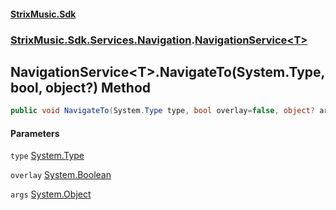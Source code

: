#### [StrixMusic.Sdk](./index.md 'index')
### [StrixMusic.Sdk.Services.Navigation](./StrixMusic-Sdk-Services-Navigation.md 'StrixMusic.Sdk.Services.Navigation').[NavigationService&lt;T&gt;](./StrixMusic-Sdk-Services-Navigation-NavigationService-T-.md 'StrixMusic.Sdk.Services.Navigation.NavigationService&lt;T&gt;')
## NavigationService&lt;T&gt;.NavigateTo(System.Type, bool, object?) Method
```csharp
public void NavigateTo(System.Type type, bool overlay=false, object? args=null);
```
#### Parameters
<a name='StrixMusic-Sdk-Services-Navigation-NavigationService-T--NavigateTo(System-Type_bool_object-)-type'></a>
`type` [System.Type](https://docs.microsoft.com/en-us/dotnet/api/System.Type 'System.Type')  
  
<a name='StrixMusic-Sdk-Services-Navigation-NavigationService-T--NavigateTo(System-Type_bool_object-)-overlay'></a>
`overlay` [System.Boolean](https://docs.microsoft.com/en-us/dotnet/api/System.Boolean 'System.Boolean')  
  
<a name='StrixMusic-Sdk-Services-Navigation-NavigationService-T--NavigateTo(System-Type_bool_object-)-args'></a>
`args` [System.Object](https://docs.microsoft.com/en-us/dotnet/api/System.Object 'System.Object')  
  

